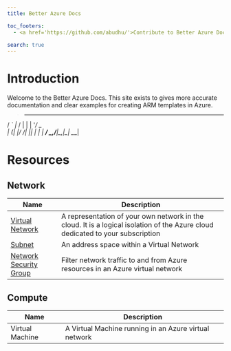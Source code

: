 ```yaml
---
title: Better Azure Docs

toc_footers:
  - <a href='https://github.com/abudhu/'>Contribute to Better Azure Docs!</a>

search: true
---
```


# Introduction

Welcome to the Better Azure Docs.  This site exists to gives more accurate documentation and clear examples for creating ARM templates in Azure.

>  __ _ _____   _ _ __ ___ 
 / _` |_  / | | | '__/ _ \
| (_| |/ /| |_| | | |  __/
 \__,_/___|\__,_|_|  \___|
                          

# Resources

## Network

Name | Description
---- | -----
[Virtual Network](http://51.143.17.183:4567/vnet.html) | A representation of your own network in the cloud. It is a logical isolation of the Azure cloud dedicated to your subscription
[Subnet](http://51.143.17.183:4567/subnet.html) | An address space within a Virtual Network
[Network Security Group](http://51.143.17.183:4567/nsg.html) | Filter network traffic to and from Azure resources in an Azure virtual network

## Compute

Name | Description
---- | -----
Virtual Machine | A Virtual Machine running in an Azure virtual network